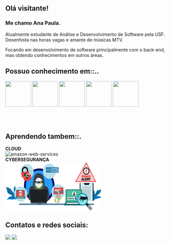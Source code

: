 ## Olá visitante! 

### Me chamo Ana Paula. 

Atualmente estudante de Análise e Desenvolvimento de Software pela USF. 
Desenhista nas horas vagas e amante de músicas MTV. 

Focando em desenvolvimento de software principalmente com o back-end, mas obtendo conhecimentos em outros áreas.

## Possuo conhecimento em::..
<img src="https://cdn.jsdelivr.net/gh/devicons/devicon/icons/html5/html5-original.svg" width="80" height="80"/> <img src="https://cdn.jsdelivr.net/gh/devicons/devicon/icons/css3/css3-original.svg" width="80" height="80"/>
<img src="https://cdn.jsdelivr.net/gh/devicons/devicon/icons/javascript/javascript-original.svg" width="80" height="80"/> <img src="https://cdn.jsdelivr.net/gh/devicons/devicon/icons/nodejs/nodejs-plain.svg" width="80" height="80" />
<img src="https://cdn.jsdelivr.net/gh/devicons/devicon/icons/postgresql/postgresql-original.svg" width="80" height="80"/>

<br/>
<br/>

## Aprendendo tambem::.

**CLOUD**
<br/>
<img style='background-color=white' width="100" height="100" src="https://img.icons8.com/color/48/amazon-web-services.png" alt="amazon-web-services"/> 
<br/>
**CYBERSEGURANÇA**
<br/>
<img src="pngwing.com.png" width="300" height="150"/>

## Contatos e redes sociais: 
<div>
 <a href = "mailto:anasouza673@gmail.com"><img loading="lazy" src="https://img.shields.io/badge/Gmail-D14836?style=for-the-badge&logo=gmail&logoColor=white" target="_blank"></a>
<a href="https://www.linkedin.com/in/ana-souza-b7a9a4263/" target="_blank"><img loading="lazy" src="https://img.shields.io/badge/-LinkedIn-%230077B5?style=for-the-badge&logo=linkedin&logoColor=white" target="_blank"></a>
</div>

